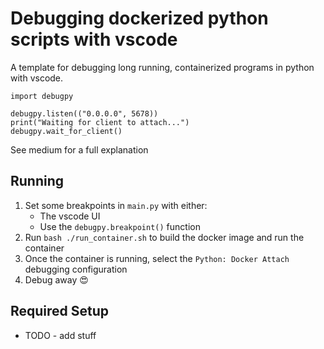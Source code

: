 # Debugging dockerized python scripts with vscode

A template for debugging long running, containerized programs in python with
vscode.

```
import debugpy

debugpy.listen(("0.0.0.0", 5678))
print("Waiting for client to attach...")
debugpy.wait_for_client()
```

See medium for a full explanation

## Running

1. Set some breakpoints in `main.py` with either:
   * The vscode UI
   * Use the `debugpy.breakpoint()` function
2. Run `bash ./run_container.sh` to build the docker image and run the container
3. Once the container is running, select the `Python: Docker Attach` debugging configuration 
4. Debug away :heart_eyes:

## Required Setup

- TODO - add stuff
